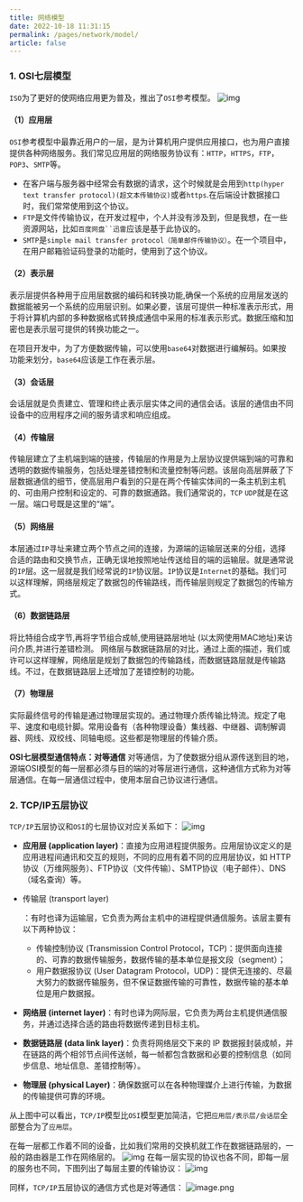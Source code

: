 ```yaml
---
title: 网络模型
date: 2022-10-18 11:31:15
permalink: /pages/network/model/
article: false
---
```


### 1. OSI七层模型

`ISO`为了更好的使网络应用更为普及，推出了`OSI`参考模型。 ![img](https://p3-juejin.byteimg.com/tos-cn-i-k3u1fbpfcp/c1e8e168d9f249788c74c5b50e0528e2~tplv-k3u1fbpfcp-zoom-in-crop-mark:4536:0:0:0.awebp)

#### （1）应用层

`OSI`参考模型中最靠近用户的一层，是为计算机用户提供应用接口，也为用户直接提供各种网络服务。我们常见应用层的网络服务协议有：`HTTP`，`HTTPS`，`FTP`，`POP3`、`SMTP`等。

- 在客户端与服务器中经常会有数据的请求，这个时候就是会用到`http(hyper text transfer protocol)(超文本传输协议)`或者`https`.在后端设计数据接口时，我们常常使用到这个协议。
- `FTP`是文件传输协议，在开发过程中，个人并没有涉及到，但是我想，在一些资源网站，比如`百度网盘``迅雷`应该是基于此协议的。
- `SMTP`是`simple mail transfer protocol（简单邮件传输协议）`。在一个项目中，在用户邮箱验证码登录的功能时，使用到了这个协议。

#### （2）表示层

表示层提供各种用于应用层数据的编码和转换功能,确保一个系统的应用层发送的数据能被另一个系统的应用层识别。如果必要，该层可提供一种标准表示形式，用于将计算机内部的多种数据格式转换成通信中采用的标准表示形式。数据压缩和加密也是表示层可提供的转换功能之一。

在项目开发中，为了方便数据传输，可以使用`base64`对数据进行编解码。如果按功能来划分，`base64`应该是工作在表示层。

#### （3）会话层

会话层就是负责建立、管理和终止表示层实体之间的通信会话。该层的通信由不同设备中的应用程序之间的服务请求和响应组成。

#### （4）传输层

传输层建立了主机端到端的链接，传输层的作用是为上层协议提供端到端的可靠和透明的数据传输服务，包括处理差错控制和流量控制等问题。该层向高层屏蔽了下层数据通信的细节，使高层用户看到的只是在两个传输实体间的一条主机到主机的、可由用户控制和设定的、可靠的数据通路。我们通常说的，`TCP` `UDP`就是在这一层。端口号既是这里的“端”。

#### （5）网络层

本层通过`IP`寻址来建立两个节点之间的连接，为源端的运输层送来的分组，选择合适的路由和交换节点，正确无误地按照地址传送给目的端的运输层。就是通常说的`IP`层。这一层就是我们经常说的`IP`协议层。`IP`协议是`Internet`的基础。我们可以这样理解，网络层规定了数据包的传输路线，而传输层则规定了数据包的传输方式。

#### （6）数据链路层

将比特组合成字节,再将字节组合成帧,使用链路层地址 (以太网使用MAC地址)来访问介质,并进行差错检测。 网络层与数据链路层的对比，通过上面的描述，我们或许可以这样理解，网络层是规划了数据包的传输路线，而数据链路层就是传输路线。不过，在数据链路层上还增加了差错控制的功能。

#### （7）物理层

实际最终信号的传输是通过物理层实现的。通过物理介质传输比特流。规定了电平、速度和电缆针脚。常用设备有（各种物理设备）集线器、中继器、调制解调器、网线、双绞线、同轴电缆。这些都是物理层的传输介质。

**OSI七层模型通信特点：对等通信** 对等通信，为了使数据分组从源传送到目的地，源端OSI模型的每一层都必须与目的端的对等层进行通信，这种通信方式称为对等层通信。在每一层通信过程中，使用本层自己协议进行通信。

### 2. TCP/IP五层协议

`TCP/IP`五层协议和`OSI`的七层协议对应关系如下： ![img](https://p3-juejin.byteimg.com/tos-cn-i-k3u1fbpfcp/48cd77d608714c298366f4dac77f33fb~tplv-k3u1fbpfcp-zoom-in-crop-mark:4536:0:0:0.awebp)

- **应用层 (application layer)**：直接为应用进程提供服务。应用层协议定义的是应用进程间通讯和交互的规则，不同的应用有着不同的应用层协议，如 HTTP协议（万维网服务）、FTP协议（文件传输）、SMTP协议（电子邮件）、DNS（域名查询）等。

- 传输层 (transport layer)

  ：有时也译为运输层，它负责为两台主机中的进程提供通信服务。该层主要有以下两种协议：

  - 传输控制协议 (Transmission Control Protocol，TCP)：提供面向连接的、可靠的数据传输服务，数据传输的基本单位是报文段（segment）；
  - 用户数据报协议 (User Datagram Protocol，UDP)：提供无连接的、尽最大努力的数据传输服务，但不保证数据传输的可靠性，数据传输的基本单位是用户数据报。

- **网络层 (internet layer)**：有时也译为网际层，它负责为两台主机提供通信服务，并通过选择合适的路由将数据传递到目标主机。

- **数据链路层 (data link layer)**：负责将网络层交下来的 IP 数据报封装成帧，并在链路的两个相邻节点间传送帧，每一帧都包含数据和必要的控制信息（如同步信息、地址信息、差错控制等）。

- **物理层 (physical Layer)**：确保数据可以在各种物理媒介上进行传输，为数据的传输提供可靠的环境。

从上图中可以看出，`TCP/IP`模型比`OSI`模型更加简洁，它把`应用层/表示层/会话层`全部整合为了`应用层`。

在每一层都工作着不同的设备，比如我们常用的交换机就工作在数据链路层的，一般的路由器是工作在网络层的。 ![img](https://p3-juejin.byteimg.com/tos-cn-i-k3u1fbpfcp/8a89b9ddb9d541a880fee0dccd1c03e9~tplv-k3u1fbpfcp-zoom-in-crop-mark:4536:0:0:0.awebp) 在每一层实现的协议也各不同，即每一层的服务也不同，下图列出了每层主要的传输协议： ![img](https://p3-juejin.byteimg.com/tos-cn-i-k3u1fbpfcp/2db9226a6cdb4ee48daecd9bc4181b64~tplv-k3u1fbpfcp-zoom-in-crop-mark:4536:0:0:0.awebp)

同样，`TCP/IP`五层协议的通信方式也是对等通信： ![image.png](https://p3-juejin.byteimg.com/tos-cn-i-k3u1fbpfcp/2c0d79ff592242a8af294ce32177c8e3~tplv-k3u1fbpfcp-zoom-in-crop-mark:4536:0:0:0.awebp)

